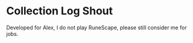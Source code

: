 # Collection Log Shout
Developed for Alex, I do not play RuneScape, please still consider me for jobs.